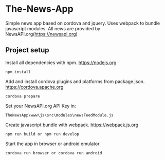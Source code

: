 # The-News-App
Simple news app based on cordova and jquery. Uses webpack to bundle javascript modules.
All news are provided by NewsAPI.org(https://newsapi.org)

## Project setup
Install all dependencies with npm. https://nodejs.org
```
npm install
```

Add and install cordova plugins and platforms from package.json. https://cordova.apache.org
```
cordova prepare
```

Set your NewsAPI.org API Key in:
```
TheNewsApp\www\js\src\modules\newsFeedModule.js
```

Create javascript bundle with webpack. https://webpack.js.org
```
npm run build or npm run develop 
```

Start the app in browser or android emulator
```
cordova run browser or cordova run android
```

